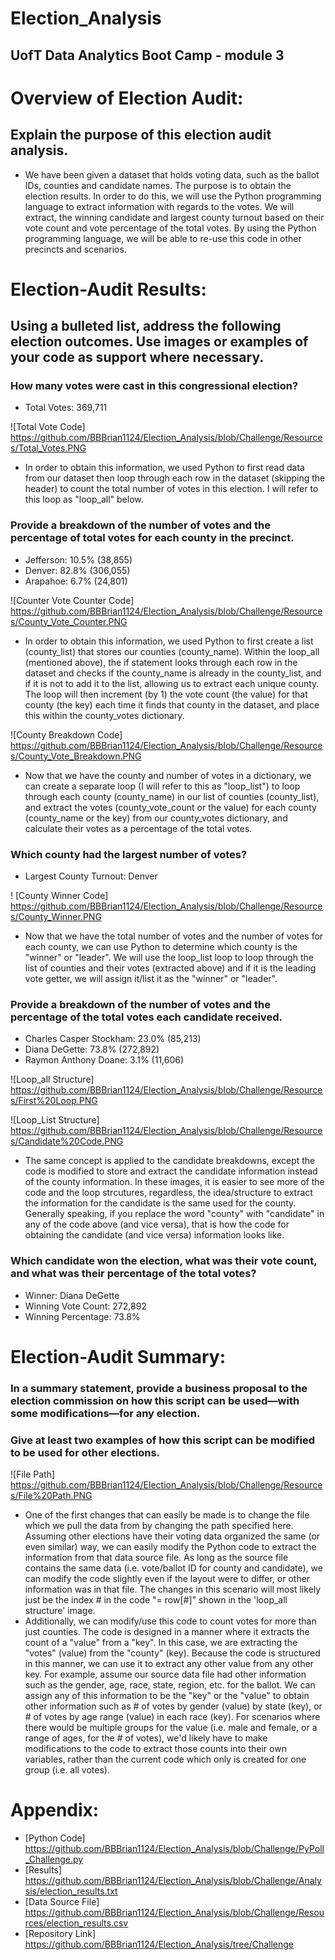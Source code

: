 # Election_Analysis
## UofT Data Analytics Boot Camp - module 3

# Overview of Election Audit: 
## Explain the purpose of this election audit analysis.
* We have been given a dataset that holds voting data, such as the ballot IDs, counties and candidate names. The purpose is to obtain the election results. In order to do this, we will use the Python programming language to extract information with regards to the votes. We will extract, the winning candidate and largest county turnout based on their vote count and vote percentage of the total votes. By using the Python programming language, we will be able to re-use this code in other precincts and scenarios. 

# Election-Audit Results: 
## Using a bulleted list, address the following election outcomes. Use images or examples of your code as support where necessary.
### How many votes were cast in this congressional election?
* Total Votes: 369,711

![Total Vote Code] https://github.com/BBBrian1124/Election_Analysis/blob/Challenge/Resources/Total_Votes.PNG
* In order to obtain this information, we used Python to first read data from our dataset then loop through each row in the dataset (skipping the header) to count the total number of votes in this election. I will refer to this loop as "loop_all" below. 

### Provide a breakdown of the number of votes and the percentage of total votes for each county in the precinct.
* Jefferson: 10.5% (38,855)
* Denver: 82.8% (306,055)
* Arapahoe: 6.7% (24,801)

![Counter Vote Counter Code] https://github.com/BBBrian1124/Election_Analysis/blob/Challenge/Resources/County_Vote_Counter.PNG
*  In order to obtain this information, we used Python to first create a list (county_list) that stores our counties (county_name). Within the loop_all (mentioned above), the if statement looks through each row in the dataset and checks if the county_name is already in the county_list, and if it is not to add it to the list, allowing us to extract each unique county. The loop will then increment (by 1) the vote count (the value) for that county (the key) each time it finds that county in the dataset, and place this within the county_votes dictionary. 

![County Breakdown Code] https://github.com/BBBrian1124/Election_Analysis/blob/Challenge/Resources/County_Vote_Breakdown.PNG
* Now that we have the county and number of votes in a dictionary, we can create a separate loop (I will refer to this as "loop_list") to loop through each county (county_name) in our list of counties (county_list), and extract the votes (county_vote_count or the value) for each county (county_name or the key) from our county_votes dictionary, and calculate their votes as a percentage of the total votes. 

### Which county had the largest number of votes?
* Largest County Turnout: Denver

! [County Winner Code] https://github.com/BBBrian1124/Election_Analysis/blob/Challenge/Resources/County_Winner.PNG
* Now that we have the total number of votes and the number of votes for each county, we can use Python to determine which county is the "winner" or "leader". We will use the loop_list loop to loop through the list of counties and their votes (extracted above) and if it is the leading vote getter, we will assign it/list it as the "winner" or "leader".

### Provide a breakdown of the number of votes and the percentage of the total votes each candidate received.
* Charles Casper Stockham: 23.0% (85,213)
* Diana DeGette: 73.8% (272,892)
* Raymon Anthony Doane: 3.1% (11,606)

![Loop_all Structure] https://github.com/BBBrian1124/Election_Analysis/blob/Challenge/Resources/First%20Loop.PNG

![Loop_List Structure] https://github.com/BBBrian1124/Election_Analysis/blob/Challenge/Resources/Candidate%20Code.PNG
* The same concept is applied to the candidate breakdowns, except the code is modified to store and extract the candidate information instead of the county information. In these images, it is easier to see more of the code and the loop strcutures, regardless, the idea/structure to extract the information for the candidate is the same used for the county. Generally speaking, if you replace the word "county" with "candidate" in any of the code above (and vice versa), that is how the code for obtaining the candidate (and vice versa) information looks like.

### Which candidate won the election, what was their vote count, and what was their percentage of the total votes?
* Winner: Diana DeGette
* Winning Vote Count: 272,892
* Winning Percentage: 73.8%

# Election-Audit Summary: 
### In a summary statement, provide a business proposal to the election commission on how this script can be used—with some modifications—for any election. 
### Give at least two examples of how this script can be modified to be used for other elections.
![File Path] https://github.com/BBBrian1124/Election_Analysis/blob/Challenge/Resources/File%20Path.PNG
* One of the first changes that can easily be made is to change the file which we pull the data from by changing the path specified here. Assuming other elections have their voting data organized the same (or even similar) way, we can easily modify the Python code to extract the information from that data source file. As long as the source file contains the same data (i.e. vote/ballot ID for county and candidate), we can modify the code slightly even if the layout were to differ, or other information was in that file. The changes in this scenario will most likely just be the index # in the code "= row[#]" shown in the 'loop_all structure' image. 
* Additionally, we can modify/use this code to count votes for more than just counties. The code is designed in a manner where it extracts the count of a "value" from a "key". In this case, we are extracting the "votes" (value) from the "county" (key). Because the code is structured in this manner, we can use it to extract any other value from any other key. For example, assume our source data file had other information such as the gender, age, race, state, region, etc. for the ballot. We can assign any of this information to be the "key" or the "value" to obtain other information such as # of votes by gender (value) by state (key), or # of votes by age range (value) in each race (key). For scenarios where there would be multiple groups for the value (i.e. male and female, or a range of ages, for the # of votes), we'd likely have to make modifications to the code to extract those counts into their own variables, rather than the current code which only is created for one group (i.e. all votes).

# Appendix:
* [Python Code] https://github.com/BBBrian1124/Election_Analysis/blob/Challenge/PyPoll_Challenge.py
* [Results] https://github.com/BBBrian1124/Election_Analysis/blob/Challenge/Analysis/election_results.txt
* [Data Source File] https://github.com/BBBrian1124/Election_Analysis/blob/Challenge/Resources/election_results.csv
* [Repository Link] https://github.com/BBBrian1124/Election_Analysis/tree/Challenge
